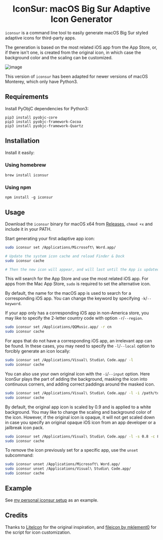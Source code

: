 <span align="center">
  
# IconSur: macOS Big Sur Adaptive Icon Generator

</p>

</span>

`iconsur` is a command line tool to easily generate macOS Big Sur styled adaptive icons for third-party apps.

The generation is based on the most related iOS app from the App Store, or, if there isn't one, is created from the original icon, in which case the background color and the scaling can be customized.

![image](https://user-images.githubusercontent.com/5051300/85926574-ebfb9d80-b8d2-11ea-836b-28e38d1f3447.png)

This version of `iconsur` has been adapted for newer versions of macOS Monterey, which only have Python3.

## Requirements

Install PyObjC dependencies for Python3:

```
pip3 install pyobjc-core
pip3 install pyobjc-framework-Cocoa
pip3 install pyobjc-framework-Quartz
```

## Installation
Install it easily:

### Using homebrew
``` shell
brew install iconsur
```

### Using npm
``` shell
npm install -g iconsur
```
## Usage

Download the `iconsur` binary for macOS x64 from [Releases](https://github.com/rikumi/iconsur/releases), `chmod +x` and include it in your PATH.

Start generating your first adaptive app icon:

```sh
sudo iconsur set /Applications/Microsoft\ Word.app/

# Update the system icon cache and reload Finder & Dock
sudo iconsur cache

# Then the new icon will appear, and will last until the App is updated next time.
```

This will search for the App Store and use the most related iOS app. For apps from the Mac App Store, `sudo` is required to set the alternative icon.

By default, the name for the macOS app is used to search for a corresponding iOS app. You can change the keyword by specifying `-k`/`--keyword`.

If your app only has a corresponding iOS app in non-America store, you may like to specify the 2-letter country code with option `-r`/`--region`.

```sh
sudo iconsur set /Applications/QQMusic.app/ -r cn
sudo iconsur cache
```

For apps that do not have a corresponding iOS app, an irrelevant app can be found. In these cases, you may need to specify the `-l`/`--local` option to forcibly generate an icon locally:

```sh
sudo iconsur set /Applications/Visual\ Studio\ Code.app/ -l
sudo iconsur cache
```

You can also use your own original icon with the `-i`/`--input` option. Here IconSur plays the part of adding the background, masking the icon into continuous corners, and adding correct paddings around the masked icon.

```sh
sudo iconsur set /Applications/Visual\ Studio\ Code.app/ -l -i /path/to/your/icon
sudo iconsur cache
```

By default, the original app icon is scaled by 0.9 and is applied to a white background. You may like to change the scaling and background color of the icon. However, if the original icon is opaque, it will not get scaled down in case you specify an original opaque iOS icon from an app developer or a jailbreak icon pack.

```sh
sudo iconsur set /Applications/Visual\ Studio\ Code.app/ -l -s 0.8 -c 87cdf0
sudo iconsur cache
```

To remove the icon previously set for a specific app, use the `unset` subcommand:

```sh
sudo iconsur unset /Applications/Microsoft\ Word.app/
sudo iconsur unset /Applications/Visual\ Studio\ Code.app/
sudo iconsur cache
```

## Example

See [my personal iconsur setup](https://gist.github.com/rikumi/e2ac39882a7dcd29642f29343da5a54a) as an example.

## Credits

Thanks to [LiteIcon](https://freemacsoft.net/liteicon/) for the original inspiration, and [fileicon by mklement0](https://github.com/mklement0/fileicon) for the script for icon customization.
